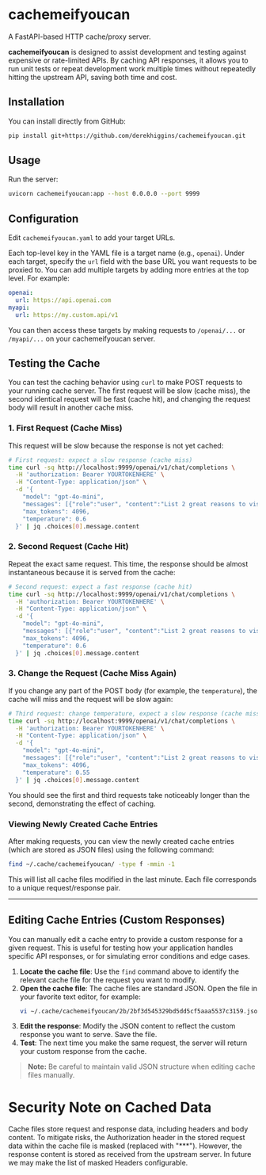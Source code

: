# cachemeifyoucan

A FastAPI-based HTTP cache/proxy server.

**cachemeifyoucan** is designed to assist development and testing against expensive or rate-limited APIs. By caching API responses, it allows you to run unit tests or repeat development work multiple times without repeatedly hitting the upstream API, saving both time and cost.

## Installation

You can install directly from GitHub:

```bash
pip install git+https://github.com/derekhiggins/cachemeifyoucan.git
```

## Usage

Run the server:

```bash
uvicorn cachemeifyoucan:app --host 0.0.0.0 --port 9999
```

## Configuration

Edit `cachemeifyoucan.yaml` to add your target URLs. 

Each top-level key in the YAML file is a target name (e.g., `openai`). Under each target, specify the `url` field with the base URL you want requests to be proxied to. You can add multiple targets by adding more entries at the top level. For example:

```yaml
openai:
  url: https://api.openai.com
myapi:
  url: https://my.custom.api/v1
```

You can then access these targets by making requests to `/openai/...` or `/myapi/...` on your cachemeifyoucan server.

## Testing the Cache

You can test the caching behavior using `curl` to make POST requests to your running cache server. The first request will be slow (cache miss), the second identical request will be fast (cache hit), and changing the request body will result in another cache miss.

### 1. First Request (Cache Miss)
This request will be slow because the response is not yet cached:

```bash
# First request: expect a slow response (cache miss)
time curl -sq http://localhost:9999/openai/v1/chat/completions \
  -H 'authorization: Bearer YOURTOKENHERE' \
  -H "Content-Type: application/json" \
  -d '{
    "model": "gpt-4o-mini",
    "messages": [{"role":"user", "content":"List 2 great reasons to visit Sligo, be brief"}],
    "max_tokens": 4096,
    "temperature": 0.6
  }' | jq .choices[0].message.content
```

### 2. Second Request (Cache Hit)
Repeat the exact same request. This time, the response should be almost instantaneous because it is served from the cache:

```bash
# Second request: expect a fast response (cache hit)
time curl -sq http://localhost:9999/openai/v1/chat/completions \
  -H 'authorization: Bearer YOURTOKENHERE' \
  -H "Content-Type: application/json" \
  -d '{
    "model": "gpt-4o-mini",
    "messages": [{"role":"user", "content":"List 2 great reasons to visit Sligo, be brief"}],
    "max_tokens": 4096,
    "temperature": 0.6
  }' | jq .choices[0].message.content
```

### 3. Change the Request (Cache Miss Again)
If you change any part of the POST body (for example, the `temperature`), the cache will miss and the request will be slow again:

```bash
# Third request: change temperature, expect a slow response (cache miss)
time curl -sq http://localhost:9999/openai/v1/chat/completions \
  -H 'authorization: Bearer YOURTOKENHERE' \
  -H "Content-Type: application/json" \
  -d '{
    "model": "gpt-4o-mini",
    "messages": [{"role":"user", "content":"List 2 great reasons to visit Sligo, be brief"}],
    "max_tokens": 4096,
    "temperature": 0.55
  }' | jq .choices[0].message.content
```

You should see the first and third requests take noticeably longer than the second, demonstrating the effect of caching.

### Viewing Newly Created Cache Entries

After making requests, you can view the newly created cache entries (which are stored as JSON files) using the following command:

```bash
find ~/.cache/cachemeifyoucan/ -type f -mmin -1
```

This will list all cache files modified in the last minute. Each file corresponds to a unique request/response pair.

---

## Editing Cache Entries (Custom Responses)

You can manually edit a cache entry to provide a custom response for a given request. This is useful for testing how your application handles specific API responses, or for simulating error conditions and edge cases.

1. **Locate the cache file**: Use the `find` command above to identify the relevant cache file for the request you want to modify.
2. **Open the cache file**: The cache files are standard JSON. Open the file in your favorite text editor, for example:
   ```bash
   vi ~/.cache/cachemeifyoucan/2b/2bf3d545329bd5dd5cf5aaa5537c3159.json
   ```
3. **Edit the response**: Modify the JSON content to reflect the custom response you want to serve. Save the file.
4. **Test**: The next time you make the same request, the server will return your custom response from the cache.

> **Note:** Be careful to maintain valid JSON structure when editing cache files manually.


# Security Note on Cached Data

Cache files store request and response data, including headers and body content. To mitigate risks, the Authorization header in the stored request data within the cache file is masked (replaced with "***"). However, the response content is stored as received from the upstream server. In future we may make the list of masked Headers configurable.

